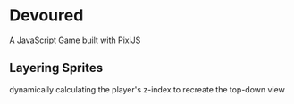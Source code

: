 # Devoured
A JavaScript Game built with PixiJS

## Layering Sprites
dynamically calculating the player's z-index to recreate the top-down view

